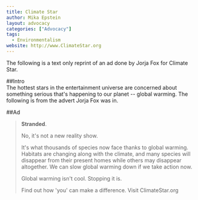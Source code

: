 ```yaml
---
title: Climate Star
author: Mika Epstein
layout: advocacy
categories: ["Advocacy"]
tags: 
  - Environmentalism
website: http://www.ClimateStar.org
---
```


The following is a text only reprint of an ad done by Jorja Fox for Climate Star.

##Intro  
The hottest stars in the entertainment universe are concerned about something serious that's happening to our planet -- global warming. The following is from the advert Jorja Fox was in.

##Ad

> **Stranded**.
> 
> No, it's not a new reality show.
> 
> It's what thousands of species now face thanks to global warming. Habitats are changing along with the climate, and many species will disappear from their present homes while others may disappear altogether. We can slow global warming down if we take action now.
> 
> Global warming isn't cool. Stopping it is.
> 
> Find out how 'you' can make a difference. Visit ClimateStar.org
